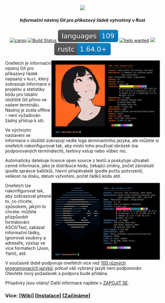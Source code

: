 <h3 align="center"><img src="../assets/onefetch.svg" height="130px"></h3>

<h5 align="center">Informační nástroj Git pro příkazový řádek vytvořený v Rust</h5>

<p align="center">
	<a href="https://crates.io/crates/onefetch"><img src="https://img.shields.io/crates/v/onefetch.svg" alt="cargo"></a>
	<a href="https://github.com/o2sh/onefetch/actions"><img src="https://github.com/o2sh/onefetch/workflows/CI/badge.svg" alt="Build Status"></a>
  <a href="https://onefetch.dev"><img src="../assets/language-badge.svg"></a>
  <a href="https://github.com/o2sh/onefetch/issues?q=is%3Aissue+is%3Aopen+label%3A%22help+wanted%22"><img src="https://img.shields.io/github/issues/o2sh/onefetch/help%20wanted?color=green" alt="help wanted"></a>
	<a href="../LICENSE.md"><img src="https://img.shields.io/badge/license-MIT-blue.svg"></a>
	<img src="../assets/msrv-badge.svg">
</p>

<img src="../assets/screenshot-1.png" align="right" height="250px">

Onefetch je informační nástroj Git pro příkazový řádek napsaný v `Rust`, který zobrazuje informace o projektu a statistiky kódu pro lokální úložiště Git přímo ve vašem terminálu. Nástroj je zcela offline – není vyžadován žádný přístup k síti.

Ve výchozím nastavení se informace o úložišti zobrazují vedle loga dominantního jazyka, ale můžete si onefetch nakonfigurovat tak, aby místo toho používal obrázek (na podporovaných terminálech), textový vstup nebo vůbec nic.

Automaticky detekuje licence open source z textů a poskytuje uživateli cenné informace, jako je distribuce kódu, čekající změny, počet závislostí (podle správce balíčků), hlavní přispěvatelé (podle počtu potvrzení), velikost na disku, datum vytvoření, počet řádků kódu atd.

<img src="../assets/screenshot-2.png" align="right" height="250px">

Onefetch lze nakonfigurovat tak, aby zobrazoval přesně to, co chcete, způsobem, jakým to chcete: můžete přizpůsobit formátování ASCII/Text, zakázat informační řádky, ignorovat soubory a adresáře, výstup ve více formátech (Json, Yaml), atd.

V současné době podporuje onefetch více než [100 různých programovacích jazyků](https://onefetch.dev); pokud váš vybraný jazyk není podporován: Otevřete nový požadavek a podpora bude přidána.

Příspěvky jsou vítány! Další informace najdete v [ZAPOJIT SE](CONTRIBUTING.md).

### Více: \[[Wiki](https://github.com/o2sh/onefetch/wiki)\] \[[Instalace](https://github.com/o2sh/onefetch/wiki/Installation)\] \[[Začínáme](https://github.com/o2sh/onefetch/wiki/getting-started)\]
